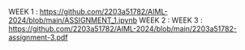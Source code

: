 WEEK 1 : https://github.com/2203a51782/AIML-2024/blob/main/ASSIGNMENT_1.ipynb
WEEK 2 : 
WEEK 3 : https://github.com/2203a51782/AIML-2024/blob/main/2203a51782-assignment-3.pdf
